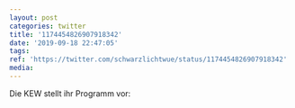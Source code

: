 ```yaml
---
layout: post
categories: twitter
title: '1174454826907918342'
date: '2019-09-18 22:47:05'
tags: 
ref: 'https://twitter.com/schwarzlichtwue/status/1174454826907918342'
media:
---
```

Die KEW stellt ihr Programm vor: 